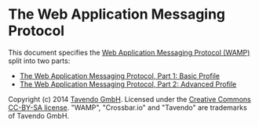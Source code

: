 # The Web Application Messaging Protocol

This document specifies the [Web Application Messaging Protocol (WAMP)](http://wamp.ws/) split into two parts:

* [The Web Application Messaging Protocol, Part 1: Basic Profile](basic.md)
* [The Web Application Messaging Protocol, Part 2: Advanced Profile](advanced.md)

Copyright (c) 2014 [Tavendo GmbH](http://www.tavendo.com). Licensed under the [Creative Commons CC-BY-SA license](http://creativecommons.org/licenses/by-sa/3.0/). "WAMP", "Crossbar.io" and "Tavendo" are trademarks of Tavendo GmbH.
